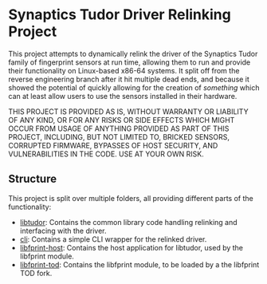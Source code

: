 # Synaptics Tudor Driver Relinking Project
This project attempts to dynamically relink the driver of the Synaptics Tudor
family of fingerprint sensors at run time, allowing them to run and provide
their functionality on Linux-based x86-64 systems. It split off from the reverse
engineering branch after it hit multiple dead ends, and because it showed the
potential of quickly allowing for the creation of *something* which can at least
allow users to use the sensors installed in their hardware.

THIS PROJECT IS PROVIDED AS IS, WITHOUT WARRANTY OR LIABILITY OF ANY KIND, OR
FOR ANY RISKS OR SIDE EFFECTS WHICH MIGHT OCCUR FROM USAGE OF ANYTHING PROVIDED
AS PART OF THIS PROJECT, INCLUDING, BUT NOT LIMITED TO, BRICKED SENSORS,
CORRUPTED FIRMWARE, BYPASSES OF HOST SECURITY, AND VULNERABILITIES IN THE CODE.
USE AT YOUR OWN RISK.

## Structure
This project is split over multiple folders, all providing different parts of
the functionality:
- [libtudor](libtudor/README.md): Contains the common library code handling
  relinking and interfacing with the driver.
- [cli](cli/README.md): Contains a simple CLI wrapper for the relinked driver.
- [libfprint-host](libfprint-host/README.md): Contains the host application for
  libtudor, used by the libfprint module.
- [libfprint-tod](libfprint-tod/README.md): Contains the libfprint module, to be
  loaded by a the libfprint TOD fork.